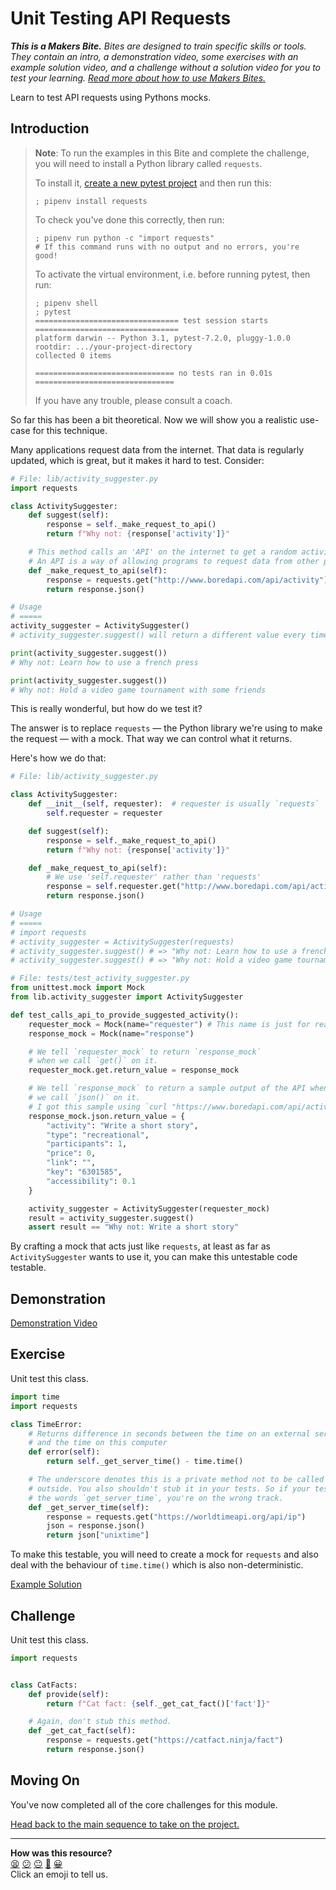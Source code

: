 # Unit Testing API Requests

_**This is a Makers Bite.** Bites are designed to train specific skills or
tools. They contain an intro, a demonstration video, some exercises with an
example solution video, and a challenge without a solution video for you to test
your learning. [Read more about how to use Makers
Bites.](https://github.com/makersacademy/course/blob/main/labels/bites.md)_

Learn to test API requests using Pythons mocks. 

## Introduction

> **Note**: To run the examples in this Bite and complete the challenge, you
> will need to install a Python library called `requests`.
> 
> To install it, [create a new pytest
> project](../pills/setting_up_a_pytest_project.md) and then run this:
> 
> ```shell
> ; pipenv install requests
> ```
> 
> To check you've done this correctly, then run:
> 
> ```shell
> ; pipenv run python -c "import requests"
> # If this command runs with no output and no errors, you're good!
> ```
> 
> To activate the virtual environment, i.e. before running pytest, then run:
> 
> ```shell
> ; pipenv shell
> ; pytest
> ================================ test session starts ================================
> platform darwin -- Python 3.1, pytest-7.2.0, pluggy-1.0.0
> rootdir: .../your-project-directory
> collected 0 items
> 
> =============================== no tests ran in 0.01s ===============================
> ```
> 
> If you have any trouble, please consult a coach.

So far this has been a bit theoretical. Now we will show you a realistic
use-case for this technique.

Many applications request data from the internet. That data is regularly
updated, which is great, but it makes it hard to test. Consider:

```python
# File: lib/activity_suggester.py
import requests

class ActivitySuggester:
    def suggest(self):
        response = self._make_request_to_api()
        return f"Why not: {response['activity']}"

    # This method calls an 'API' on the internet to get a random activity.
    # An API is a way of allowing programs to request data from other programs.
    def _make_request_to_api(self):
        response = requests.get("http://www.boredapi.com/api/activity")
        return response.json()

# Usage
# =====
activity_suggester = ActivitySuggester()
# activity_suggester.suggest() will return a different value every time

print(activity_suggester.suggest())
# Why not: Learn how to use a french press

print(activity_suggester.suggest())
# Why not: Hold a video game tournament with some friends
```

This is really wonderful, but how do we test it?

The answer is to replace `requests` — the Python library we're using to make the
request — with a mock. That way we can control what it returns.

Here's how we do that:

```python
# File: lib/activity_suggester.py

class ActivitySuggester:
    def __init__(self, requester):  # requester is usually `requests`
        self.requester = requester

    def suggest(self):
        response = self._make_request_to_api()
        return f"Why not: {response['activity']}"

    def _make_request_to_api(self):
        # We use 'self.requester' rather than 'requests'
        response = self.requester.get("http://www.boredapi.com/api/activity")
        return response.json()

# Usage
# =====
# import requests
# activity_suggester = ActivitySuggester(requests)
# activity_suggester.suggest() # => "Why not: Learn how to use a french press"
# activity_suggester.suggest() # => "Why not: Hold a video game tournament with some friends"
```

```python
# File: tests/test_activity_suggester.py
from unittest.mock import Mock
from lib.activity_suggester import ActivitySuggester

def test_calls_api_to_provide_suggested_activity():
    requester_mock = Mock(name="requester") # This name is just for readability
    response_mock = Mock(name="response")

    # We tell `requester_mock` to return `response_mock` 
    # when we call `get()` on it.
    requester_mock.get.return_value = response_mock

    # We tell `response_mock` to return a sample output of the API when
    # we call `json()` on it.
    # I got this sample using `curl "https://www.boredapi.com/api/activity"`.
    response_mock.json.return_value = {
        "activity": "Write a short story",
        "type": "recreational",
        "participants": 1,
        "price": 0,
        "link": "",
        "key": "6301585",
        "accessibility": 0.1
    }

    activity_suggester = ActivitySuggester(requester_mock)
    result = activity_suggester.suggest()
    assert result == "Why not: Write a short story"
```

By crafting a mock that acts just like `requests`, at least as far as
`ActivitySuggester` wants to use it, you can make this untestable code testable.

## Demonstration

[Demonstration Video](https://youtu.be/LgWgIzbOBxg?t=5256s)

## Exercise

Unit test this class.

```python
import time
import requests

class TimeError:
    # Returns difference in seconds between the time on an external server
    # and the time on this computer
    def error(self):
        return self._get_server_time() - time.time()

    # The underscore denotes this is a private method not to be called from the
    # outside. You also shouldn't stub it in your tests. So if your tests contain
    # the words `get_server_time`, you're on the wrong track.
    def _get_server_time(self):
        response = requests.get("https://worldtimeapi.org/api/ip")
        json = response.json()
        return json["unixtime"]

```

To make this testable, you will need to create a mock for `requests` and also
deal with the behaviour of `time.time()` which is also non-deterministic.

[Example Solution](https://youtu.be/LgWgIzbOBxg?t=6395s)

<!-- OMITTED -->

## Challenge

Unit test this class.

```python
import requests


class CatFacts:
    def provide(self):
        return f"Cat fact: {self._get_cat_fact()['fact']}"

    # Again, don't stub this method.
    def _get_cat_fact(self):
        response = requests.get("https://catfact.ninja/fact")
        return response.json()
```

## Moving On

You've now completed all of the core challenges for this module.

[Head back to the main sequence to take on the project.](../README.md)


<!-- BEGIN GENERATED SECTION DO NOT EDIT -->

---

**How was this resource?**  
[😫](https://airtable.com/shrUJ3t7KLMqVRFKR?prefill_Repository=makersacademy%2Fgolden-square-in-python&prefill_File=mocking_bites%2F04_unit_testing_api_requests_bite.md&prefill_Sentiment=😫) [😕](https://airtable.com/shrUJ3t7KLMqVRFKR?prefill_Repository=makersacademy%2Fgolden-square-in-python&prefill_File=mocking_bites%2F04_unit_testing_api_requests_bite.md&prefill_Sentiment=😕) [😐](https://airtable.com/shrUJ3t7KLMqVRFKR?prefill_Repository=makersacademy%2Fgolden-square-in-python&prefill_File=mocking_bites%2F04_unit_testing_api_requests_bite.md&prefill_Sentiment=😐) [🙂](https://airtable.com/shrUJ3t7KLMqVRFKR?prefill_Repository=makersacademy%2Fgolden-square-in-python&prefill_File=mocking_bites%2F04_unit_testing_api_requests_bite.md&prefill_Sentiment=🙂) [😀](https://airtable.com/shrUJ3t7KLMqVRFKR?prefill_Repository=makersacademy%2Fgolden-square-in-python&prefill_File=mocking_bites%2F04_unit_testing_api_requests_bite.md&prefill_Sentiment=😀)  
Click an emoji to tell us.

<!-- END GENERATED SECTION DO NOT EDIT -->
